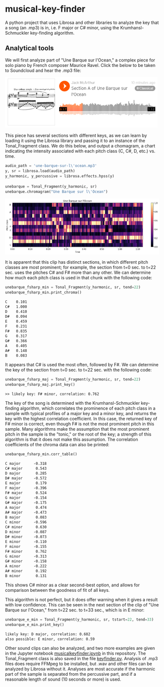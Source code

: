 # musical-key-finder
A python project that uses Librosa and other libraries to analyze the key that a song (an .mp3) is in, i.e. F major or C# minor, using the Krumhansl-Schmuckler key-finding algorithm.

## Analytical tools
We will first analyze part of "Une Barque sur l'Ocean," a complex piece for solo piano by French composer Maurice Ravel. Click the below to be taken to Soundcloud and hear the .mp3 file:

[<img src="unebarquesoundcloud.PNG" width="500">](https://soundcloud.com/jack-mcarthur-6407193/f-minor-segment-of-une-barque-sur-locean)

This piece has several sections with different keys, as we can learn by loading it using the Librosa library and passing it to an instance of the Tonal_Fragment class. We do this below, and output a chomagram, a chart indicating the intensity associated with each pitch class (C, C#, D, etc.) vs. time.
```python
audio_path = 'une-barque-sur-l\'ocean.mp3'
y, sr = librosa.load(audio_path)
y_harmonic, y_percussive = librosa.effects.hpss(y)

unebarque = Tonal_Fragment(y_harmonic, sr)
unebarque.chromagram("Une Barque sur l\'Ocean")
```
<img src="unebarquechromagram.png" width="600">

It is apparent that this clip has distinct sections, in which different pitch classes are most prominent; for example, the section from t=0 sec. to t=22 sec. uses the pitches C# and F# more than any other. We can determine how much each pitch class is used in that chunk with the following code:
```python
unebarque_fsharp_min = Tonal_Fragment(y_harmonic, sr, tend=22)
unebarque_fsharp_min.print_chroma()
```
```
C 	 0.101
C# 	 1.000
D 	 0.410
D# 	 0.094
E 	 0.459
F 	 0.231
F# 	 0.835
G 	 0.317
G# 	 0.366
A 	 0.405
A# 	 0.148
B 	 0.083
```
It appears that C# is used the most often, followed by F#. We can determine the key of the section from t=0 sec. to t=22 sec. with the following code:
```python
unebarque_fsharp_maj = Tonal_Fragment(y_harmonic, sr, tend=22)
unebarque_fsharp_maj.print_key()
```
```
>> likely key: F# minor, correlation: 0.762
```
The key of the song is determined with the Krumhansl-Schmuckler key-finding algorithm, which  correlates the prominence of each pitch class in a sample with typical profiles of a major key and a minor key, and returns the key with the highest correlation coefficient. In this case, the returned key of F# minor is correct, even though F# is not the most prominent pitch in this sample. Many algorithms make the assumption that the most prominent pitch in the sample is the "tonic," or the root of the key; a strength of this algorithm is that it does not make this assumption.
The correlation coefficients of the chroma data can also be printed:
```python
unebarque_fsharp_min.corr_table()
```
```
C major 	 -0.318
C# major 	  0.543
D major 	  0.285
D# major 	 -0.572
E major 	  0.179
F major 	 -0.396
F# major 	  0.524
G major 	 -0.154
G# major 	 -0.175
A major 	  0.474
A# major 	 -0.473
B major 	  0.083
C minor 	 -0.596
C# minor 	  0.630
D minor 	 -0.087
D# minor 	 -0.073
E minor 	 -0.110
F minor 	 -0.155
F# minor 	  0.762
G minor 	 -0.313
G# minor 	 -0.158
A minor 	 -0.222
A# minor 	  0.192
B minor 	  0.131
```
This shows C# minor as a clear second-best option, and allows for comparison between the goodness of fit of all keys.

This algorithm is not perfect, but it does offer warning when it gives a result with low confidence. This can be seen in the next section of the clip of "Une Barque sur l'Ocean," from t=22 sec. to t=33 sec., which is in E minor:
```python
unebarque_e_min = Tonal_Fragment(y_harmonic, sr, tstart=22, tend=33)
unebarque_e_min.print_key()
```
```
likely key: D major, correlation: 0.602
also possible: E minor, correlation: 0.59
```
Other sound clips can also be analyzed, and two more examples are given in the Jupyter notebook [musicalkeyfinder.ipynb](musicalkeyfinder.ipynb) in this repository. The Tonal_Fragment class is also saved in the file [keyfinder.py](keyfinder.py). Analysis of .mp3 files does require FFMpeg to be installed, but .wav and other files can be analyzed by Librosa without it. Analyses are most accurate if the harmonic part of the sample is separated from the percussive part, and if a reasonable length of sound (10 seconds or more) is used.
